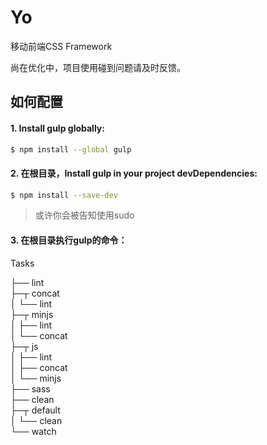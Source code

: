 # Yo

移动前端CSS Framework

尚在优化中，项目使用碰到问题请及时反馈。

## 如何配置

#### 1. Install gulp globally:

```sh
$ npm install --global gulp
```

#### 2. 在根目录，Install gulp in your project devDependencies:

```sh
$ npm install --save-dev
```

> 或许你会被告知使用sudo


#### 3. 在根目录执行gulp的命令：

Tasks 

├── lint   
├─┬ concat  
│ └── lint  
├─┬ minjs  
│ ├── lint  
│ └── concat  
├─┬ js  
│ ├── lint  
│ ├── concat  
│ └── minjs  
├── sass     
├── clean    
├─┬ default  
│ └── clean  
└── watch  